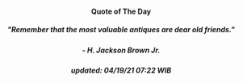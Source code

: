 <h4 align="center">Quote of The Day</h4>
<h5 align="center"><i>"Remember that the most valuable antiques are dear old friends."</i></h5>
<h5 align="center">- H. Jackson Brown Jr.</h5>


<h5 align="center"><i>updated:  04/19/21 07:22 WIB</i></h5>
